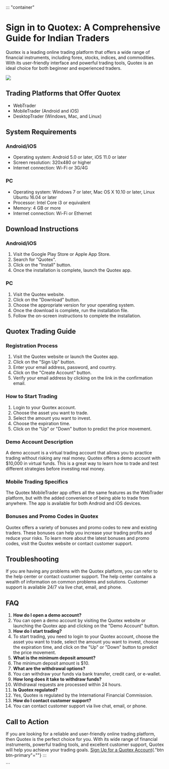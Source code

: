 ::: \"container\"
# Sign in to Quotex: A Comprehensive Guide for Indian Traders

Quotex is a leading online trading platform that offers a wide range of
financial instruments, including forex, stocks, indices, and
commodities. With its user-friendly interface and powerful trading
tools, Quotex is an ideal choice for both beginner and experienced
traders.

[![](https://static.quotex.io/files/12_en/300_250.jpg)](https://traff.sbs/brokerqxlid)

## Trading Platforms that Offer Quotex

-   WebTrader
-   MobileTrader (Android and iOS)
-   DesktopTrader (Windows, Mac, and Linux)

## System Requirements

### Android/iOS

-   Operating system: Android 5.0 or later, iOS 11.0 or later
-   Screen resolution: 320x480 or higher
-   Internet connection: Wi-Fi or 3G/4G

### PC

-   Operating system: Windows 7 or later, Mac OS X 10.10 or later, Linux
    Ubuntu 16.04 or later
-   Processor: Intel Core i3 or equivalent
-   Memory: 4 GB or more
-   Internet connection: Wi-Fi or Ethernet

## Download Instructions

### Android/iOS

1.  Visit the Google Play Store or Apple App Store.
2.  Search for "Quotex".
3.  Click on the "Install" button.
4.  Once the installation is complete, launch the Quotex app.

### PC

1.  Visit the Quotex website.
2.  Click on the "Download" button.
3.  Choose the appropriate version for your operating system.
4.  Once the download is complete, run the installation file.
5.  Follow the on-screen instructions to complete the installation.

## Quotex Trading Guide

### Registration Process

1.  Visit the Quotex website or launch the Quotex app.
2.  Click on the "Sign Up" button.
3.  Enter your email address, password, and country.
4.  Click on the "Create Account" button.
5.  Verify your email address by clicking on the link in the
    confirmation email.

### How to Start Trading

1.  Login to your Quotex account.
2.  Choose the asset you want to trade.
3.  Select the amount you want to invest.
4.  Choose the expiration time.
5.  Click on the "Up" or "Down" button to predict the price
    movement.

### Demo Account Description

A demo account is a virtual trading account that allows you to practice
trading without risking any real money. Quotex offers a demo account
with \$10,000 in virtual funds. This is a great way to learn how to
trade and test different strategies before investing real money.

### Mobile Trading Specifics

The Quotex MobileTrader app offers all the same features as the
WebTrader platform, but with the added convenience of being able to
trade from anywhere. The app is available for both Android and iOS
devices.

### Bonuses and Promo Codes in Quotex

Quotex offers a variety of bonuses and promo codes to new and existing
traders. These bonuses can help you increase your trading profits and
reduce your risks. To learn more about the latest bonuses and promo
codes, visit the Quotex website or contact customer support.

## Troubleshooting

If you are having any problems with the Quotex platform, you can refer
to the help center or contact customer support. The help center contains
a wealth of information on common problems and solutions. Customer
support is available 24/7 via live chat, email, and phone.

## FAQ

1.  **How do I open a demo account?**
2.  You can open a demo account by visiting the Quotex website or
    launching the Quotex app and clicking on the "Demo Account"
    button.
3.  **How do I start trading?**
4.  To start trading, you need to login to your Quotex account, choose
    the asset you want to trade, select the amount you want to invest,
    choose the expiration time, and click on the "Up" or
    "Down" button to predict the price movement.
5.  **What is the minimum deposit amount?**
6.  The minimum deposit amount is \$10.
7.  **What are the withdrawal options?**
8.  You can withdraw your funds via bank transfer, credit card, or
    e-wallet.
9.  **How long does it take to withdraw funds?**
10. Withdrawal requests are processed within 24 hours.
11. **Is Quotex regulated?**
12. Yes, Quotex is regulated by the International Financial Commission.
13. **How do I contact customer support?**
14. You can contact customer support via live chat, email, or phone.

## Call to Action

If you are looking for a reliable and user-friendly online trading
platform, then Quotex is the perfect choice for you. With its wide range
of financial instruments, powerful trading tools, and excellent customer
support, Quotex will help you achieve your trading goals. [Sign Up for a
Quotex Account](\%22https://traff.sbs/brokerqxsignup\%22){."btn
btn-primary"=""}
:::

\`\`\`

